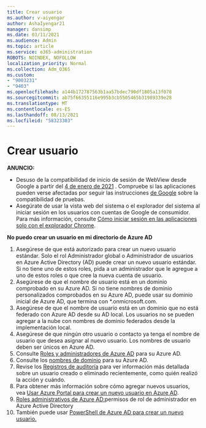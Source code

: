 ```yaml
---
title: Crear usuario
ms.author: v-aiyengar
author: AshaIyengar21
manager: dansimp
ms.date: 03/11/2021
ms.audience: Admin
ms.topic: article
ms.service: o365-administration
ROBOTS: NOINDEX, NOFOLLOW
localization_priority: Normal
ms.collection: Adm_O365
ms.custom:
- "9003231"
- "9403"
ms.openlocfilehash: a144b172787563b1aa57bdec790df1805a13f078
ms.sourcegitcommit: ab75f66355116e995b3cb5505465b31989339e28
ms.translationtype: MT
ms.contentlocale: es-ES
ms.lasthandoff: 08/13/2021
ms.locfileid: "58323303"
---
```

# <a name="create-user"></a>Crear usuario

**ANUNCIO:**

- Desuso de la compatibilidad de inicio de sesión de WebView desde Google a partir del [4 de enero de 2021](https://docs.microsoft.com/azure/active-directory/external-identities/google-federation#deprecation-of-webview-sign-in-support) . Compruebe si las aplicaciones pueden verse afectadas por seguir las instrucciones [de Google](https://go.microsoft.com/fwlink/?linkid=2157323) sobre la compatibilidad de pruebas.
- Asegúrate de usar la vista web del sistema o el explorador del sistema al iniciar sesión en los usuarios con cuentas de Google de consumidor. Para más información, consulte [Cómo iniciar sesión en las aplicaciones solo con el explorador Chrome](https://docs.microsoft.com/office365/troubleshoot/miscellaneous/chrome-behavior-affects-applications).

**No puedo crear un usuario en mi directorio de Azure AD**

1. Asegúrese de que está autorizado para crear un nuevo usuario estándar. Solo el rol Administrador global o Administrador de usuarios en Azure Active Directory (AD) puede crear un nuevo usuario estándar. Si no tiene uno de estos roles, pida a un administrador que le agregue a uno de estos roles o que cree la nueva cuenta de usuario.
1. Asegúrese de que el nombre de usuario está en un dominio comprobado en su Azure AD. Si no tiene nombres de dominio personalizados comprobados en su Azure AD, puede usar su dominio inicial de Azure AD, que termina con *.onmicrosoft.com.
1. Asegúrese de que el nombre de usuario está en un dominio que no está federado con Azure AD desde su AD local. Los usuarios no se pueden agregar a la nube con nombres de dominio federados desde la implementación local.
1. Asegúrese de que ningún otro usuario o contacto ya tenga el nombre de usuario que desea asignar al nuevo usuario. Los nombres de usuario deben ser únicos en Azure AD.
1. Consulte [Roles y administradores de Azure AD](https://portal.azure.com/#blade/Microsoft_AAD_IAM/ActiveDirectoryMenuBlade/RolesAndAdministrators) para su Azure AD.
1. Consulte los [nombres de dominio](https://portal.azure.com/#blade/Microsoft_AAD_IAM/ActiveDirectoryMenuBlade/RolesAndAdministrators) para su Azure AD.
1. Revise los [Registros de auditoría](https://portal.azure.com/#blade/Microsoft_AAD_IAM/ActiveDirectoryMenuBlade/RolesAndAdministrators) para ver información más detallada sobre un usuario creado o eliminado recientemente, como quién realizó la acción y cuándo.
1. Para obtener más información sobre cómo agregar nuevos usuarios, vea [Usar Azure Portal para crear un nuevo usuario en Azure AD](https://docs.microsoft.com/azure/active-directory/active-directory-users-create-azure-portal).
1. [Roles administrativos de Azure AD:](https://docs.microsoft.com/azure/active-directory/active-directory-assign-admin-roles)permisos de rol de administrador en Azure Active Directory
1. También puede usar [PowerShell de Azure AD para crear un nuevo usuario.](https://docs.microsoft.com/powershell/module/azuread/new-azureaduser?view=azureadps-2.0)

